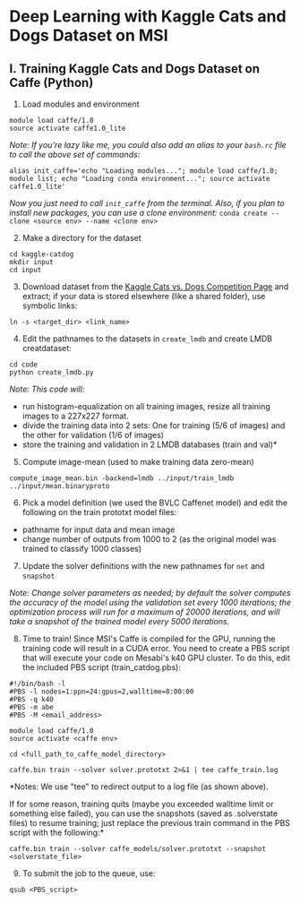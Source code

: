 # **Deep Learning with Kaggle Cats and Dogs Dataset on MSI**

## I. Training Kaggle Cats and Dogs Dataset on Caffe (Python)

1. Load modules and environment
```
module load caffe/1.0
source activate caffe1.0_lite
```
*Note: If you're lazy like me, you could also add an alias to your `bash.rc` file to call the above set of commands:*
```
alias init_caffe='echo "Loading modules..."; module load caffe/1.0; module list; echo "Loading conda environment..."; source activate caffe1.0_lite'
```
*Now you just need to call `init_caffe` from the terminal.
Also, if you plan to install new packages, you can use a clone environment:*
`conda create --clone <source env> --name <clone env>`

2. Make a directory for the dataset
```
cd kaggle-catdog
mkdir input
cd input
```
3. Download dataset from the [Kaggle Cats vs. Dogs Competition Page](https://www.kaggle.com/c/dogs-vs-cats/data) and extract; if your data is stored elsewhere (like a shared folder), use symbolic links:

`ln -s <target_dir> <link_name>`

4. Edit the pathnames to the datasets in `create_lmdb` and create LMDB creatdataset:
```
cd code
python create_lmdb.py
```
*Note: This code will:*
- run histogram-equalization on all training images, resize all training images to a 227x227 format.
- divide the training data into 2 sets: One for training (5/6 of images) and the other for validation (1/6 of images)
- store the training and validation in 2 LMDB databases (train and val)*

5. Compute image-mean (used to make training data zero-mean)

`compute_image_mean.bin -backend=lmdb ../input/train_lmdb ../input/mean.binaryproto`

6. Pick a model definition (we used the BVLC Caffenet model) and edit the following on the train prototxt model files:

- pathname for input data and mean image
- change number of outputs from 1000 to 2 (as the original model was trained to classify 1000 classes)

7. Update the solver definitions with the new pathnames for `net` and `snapshot`

*Note: Change solver parameters as needed; by default the solver computes the accuracy of the model using the validation set every 1000 iterations; the optimization process will run for a maximum of 20000 iterations, and will take a snapshot of the trained model every 5000 iterations.*

8. Time to train! Since MSI's Caffe is compiled for the GPU, running the training code will result in a CUDA error. You need to create a PBS script that will execute your code on Mesabi's k40 GPU cluster. To do this, edit the included PBS script (train_catdog.pbs):
```
#!/bin/bash -l                                                                                                                                 
#PBS -l nodes=1:ppn=24:gpus=2,walltime=8:00:00                                                                                                
#PBS -q k40                                                                                                                                    
#PBS -m abe                                                                                                                                    
#PBS -M <email_address>                                                                                                       

module load caffe/1.0
source activate <caffe env>

cd <full_path_to_caffe_model_directory>

caffe.bin train --solver solver.prototxt 2>&1 | tee caffe_train.log                                                       
```
*Notes: We use "tee" to redirect output to a log file (as shown above).

If for some reason, training quits (maybe you exceeded walltime limit or something else failed), you can use the snapshots (saved as .solverstate files) to resume training; just replace the previous train command in the PBS script with the following:*
```
caffe.bin train --solver caffe_models/solver.prototxt --snapshot <solverstate_file>
```
9. To submit the job to the queue, use:
```
qsub <PBS_script>
```
